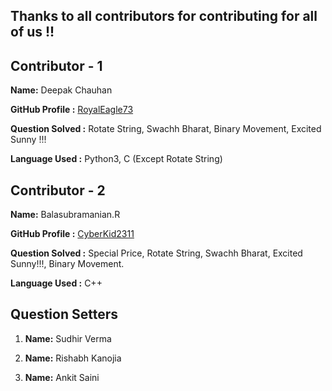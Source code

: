 ## Thanks to all contributors for contributing for all of us !!

## Contributor - 1

  **Name:** Deepak Chauhan

  **GitHub Profile :** [RoyalEagle73](https://Github.com/RoyalEagle73)

  **Question Solved :** Rotate String, Swachh Bharat, Binary Movement, Excited Sunny !!!

  **Language Used :** Python3, C (Except Rotate String)




## Contributor - 2

  **Name:** Balasubramanian.R
  
  **GitHub Profile :** [CyberKid2311](https://github.com/Cyberkid2311)
  
  **Question Solved :** Special Price, Rotate String, Swachh Bharat, Excited Sunny!!!, Binary Movement.
  
  **Language Used :** C++
  
 
 ## Question Setters
 
  1. **Name:** Sudhir Verma
  
  2. **Name:** Rishabh Kanojia
  
  3. **Name:** Ankit Saini
